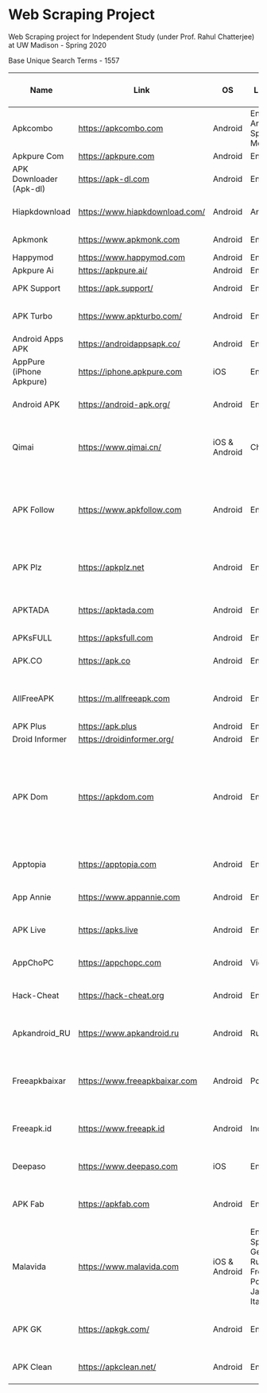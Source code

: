 # Web Scraping Project

Web Scraping project for Independent Study (under Prof. Rahul Chatterjee) at UW Madison - Spring 2020

Base Unique Search Terms - 1557

| Name          | Link | OS  | Language |Number of Queries  | Issue Faced |Completed|Number of Apps Retreived|
| --------------| ---- | --- | ---------|-----------------------|-------------|---------|------------------------|
|Apkcombo| https://apkcombo.com|Android|English, Arabic, Spanish & More|0|Blocking due to cloudflare|No|0
Apkpure Com|https://apkpure.com|Android|English|1557||Yes|~55000|
APK Downloader (Apk-dl)|https://apk-dl.com|Android|English|1557||Yes|~69000|
Hiapkdownload|https://www.hiapkdownload.com/|Android|Arabic|| Only Arabic Search| No |0|
Apkmonk|https://www.apkmonk.com|Android|English||Cloudflare Error|No|0|
Happymod|https://www.happymod.com|Android|English||||
Apkpure Ai|https://apkpure.ai/|Android|English||||
APK Support|https://apk.support/|Android|English| Approx 2500 || Yes | 127616|
APK Turbo|https://www.apkturbo.com/|Android|English|0|Blocking due to cloudflare|No|0
Android Apps APK|https://androidappsapk.co/|Android|English||||
AppPure (iPhone Apkpure)|https://iphone.apkpure.com|iOS|English||||
Android APK|https://android-apk.org/|Android|English|0|1. No Website search|No|0|
Qimai|https://www.qimai.cn/|iOS & Android|Chinese|0|1. Webiste is in different language|No|0|
APK Follow|https://www.apkfollow.com|Android|English|0|1. Captcha required, not able to access through script|No|0|
APK Plz|https://apkplz.net|Android|English|1557|1. No related search term|Yes|24(distinct apps|
APKTADA|https://apktada.com|Android|English|1557|1. No related search term|Yes|40(distinct apps)|
APKsFULL|https://apksfull.com|Android|English||||
APK.CO|https://apk.co|Android|English|0|1. Search Not Working|No|0|
AllFreeAPK|https://m.allfreeapk.com|Android|English|1557|1. No related search term|Yes|22471(distinct apps)|
APK Plus|https://apk.plus|Android|English|||
Droid Informer|https://droidinformer.org/|Android|English||||
APK Dom|https://apkdom.com|Android|English|0.|1. Website HTML change when access by python script instead of browser|No|0
Apptopia|https://apptopia.com|Android|English|0|1. Not a app website|No|0|
App Annie|https://www.appannie.com|Android|English|0|1. Not a app website|No|0|
APK Live|https://apks.live|Android|English|0|1. No Website search|No|0|
AppChoPC|https://appchopc.com|Android|Vietnamese|0|1. No Website search|No|0|
Hack-Cheat|https://hack-cheat.org|Android|English|0|1. No Website search|No|0|
Apkandroid_RU|https://www.apkandroid.ru|Android|Russian|0|1.Website is in different language|No|0|
Freeapkbaixar|https://www.freeapkbaixar.com|Android|Portuguese|0|1. Website is in different language|No|0|
Freeapk.id|https://www.freeapk.id|Android|Indonesian|0|1.Website is in different language|No|0|
Deepaso|https://www.deepaso.com|iOS|English|0|1. Not a app website|No|0|
APK Fab|https://apkfab.com|Android|English|1557|1.No related search term|Yes|132809|
Malavida|https://www.malavida.com|iOS & Android|English, Spanish, German, Russian, French, Portuguese, Japanese & Italian|1557|1. No Related Search Term|Yes|1177
APK GK|https://apkgk.com/|Android|English|1557|1. No related search term| Yes|67518|
APK Clean|https://apkclean.net/|Android|English|0|1. No website search|No|0|

   

